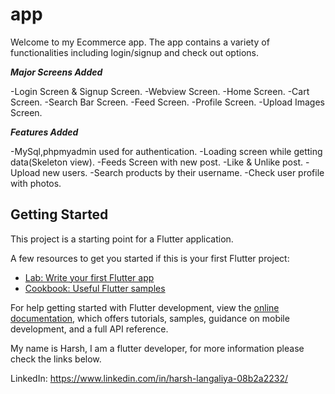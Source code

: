 # app

Welcome to my Ecommerce app.
The app contains a variety of functionalities including login/signup and check out options.

***Major Screens Added***

-Login Screen & Signup Screen.
-Webview Screen.
-Home Screen.
-Cart Screen.
-Search Bar Screen.
-Feed Screen.
-Profile Screen.
-Upload Images Screen.

***Features Added***

-MySql,phpmyadmin used for authentication.
-Loading screen while getting data(Skeleton view).
-Feeds Screen with new post.
-Like & Unlike post.
-Upload new users.
-Search products by their username.
-Check user profile with photos.

## Getting Started

This project is a starting point for a Flutter application.

A few resources to get you started if this is your first Flutter project:

- [Lab: Write your first Flutter app](https://docs.flutter.dev/get-started/codelab)
- [Cookbook: Useful Flutter samples](https://docs.flutter.dev/cookbook)

For help getting started with Flutter development, view the
[online documentation](https://docs.flutter.dev/), which offers tutorials,
samples, guidance on mobile development, and a full API reference.

My name is Harsh, I am a flutter developer, for more information please check the links below.

LinkedIn: https://www.linkedin.com/in/harsh-langaliya-08b2a2232/